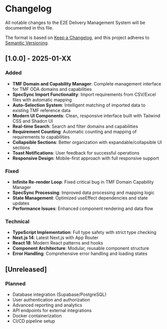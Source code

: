 # Changelog

All notable changes to the E2E Delivery Management System will be documented in this file.

The format is based on [Keep a Changelog](https://keepachangelog.com/en/1.0.0/),
and this project adheres to [Semantic Versioning](https://semver.org/spec/v2.0.0.html).

## [1.0.0] - 2025-01-XX

### Added
- **TMF Domain and Capability Manager**: Complete management interface for TMF ODA domains and capabilities
- **SpecSync Import Functionality**: Import requirements from CSV/Excel files with automatic mapping
- **Auto-Selection System**: Intelligent matching of imported data to existing TMF reference data
- **Modern UI Components**: Clean, responsive interface built with Tailwind CSS and Shadcn UI
- **Real-time Search**: Search and filter domains and capabilities
- **Requirement Counting**: Automatic counting and mapping of requirements to capabilities
- **Collapsible Sections**: Better organization with expandable/collapsible UI sections
- **Toast Notifications**: User feedback for successful operations
- **Responsive Design**: Mobile-first approach with full responsive support

### Fixed
- **Infinite Re-render Loop**: Fixed critical bug in TMF Domain Capability Manager
- **SpecSync Processing**: Improved data processing and mapping logic
- **State Management**: Optimized useEffect dependencies and state updates
- **Performance Issues**: Enhanced component rendering and data flow

### Technical
- **TypeScript Implementation**: Full type safety with strict type checking
- **Next.js 14**: Latest Next.js with App Router
- **React 18**: Modern React patterns and hooks
- **Component Architecture**: Modular, reusable component structure
- **Error Handling**: Comprehensive error handling and loading states

## [Unreleased]

### Planned
- Database integration (Supabase/PostgreSQL)
- User authentication and authorization
- Advanced reporting and analytics
- API endpoints for external integrations
- Docker containerization
- CI/CD pipeline setup
